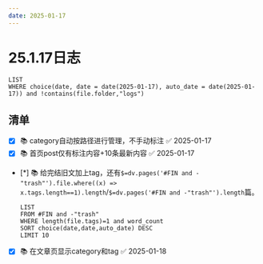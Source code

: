 ```yaml
---
date: 2025-01-17
---
```


# 25.1.17日志

```dataview
LIST
WHERE choice(date, date = date(2025-01-17), auto_date = date(2025-01-17)) and !contains(file.folder,"logs")
```

## 清单

- [x] 📚 category自动按路径进行管理，不手动标注 ✅ 2025-01-17
- [x] 📚 首页post仅有标注内容+10条最新内容 ✅ 2025-01-17
- [*] 📚 给完结旧文加上tag，还有`$=dv.pages('#FIN and -"trash"').file.where((x) => x.tags.length==1).length`/`$=dv.pages('#FIN and -"trash"').length`篇。

    ```dataview
    LIST
    FROM #FIN and -"trash"
    WHERE length(file.tags)=1 and word_count
    SORT choice(date,date,auto_date) DESC
    LIMIT 10
    ```

- [x] 📚 在文章页显示category和tag ✅ 2025-01-18

